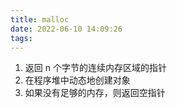 ```yaml
---
title: malloc
date: 2022-06-10 14:09:26
tags:
---
```


1. 返回 n 个字节的连续内存区域的指针
1. 在程序堆中动态地创建对象
1. 如果没有足够的内存，则返回空指针